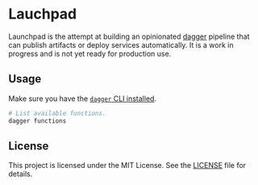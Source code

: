 # Lauchpad

Launchpad is the attempt at building an opinionated [dagger][dagger] pipeline that can publish artifacts or deploy services automatically. It is a work in progress and is not yet ready for production use.

## Usage

Make sure you have the [`dagger` CLI installed][dagger-install].

```bash
# List available functions.
dagger functions
```

## License

This project is licensed under the MIT License. See the [LICENSE](LICENSE.md) file for details.

[dagger]: https://dagger.io
[dagger-install]: https://docs.dagger.io/quickstart/729237/cli#install-the-dagger-cli
